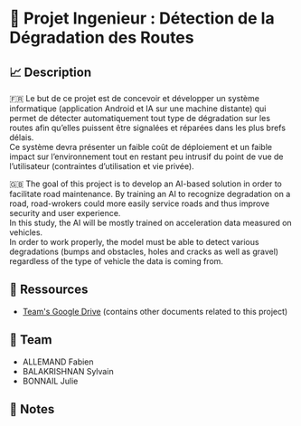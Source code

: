 # 🚗 Projet Ingenieur : Détection de la Dégradation des Routes

## 📈 Description
🇫🇷 Le but de ce projet est de concevoir et développer un système informatique (application Android et IA sur une machine distante) qui permet de détecter
automatiquement tout type de dégradation sur les routes afin qu’elles puissent être signalées et réparées dans
les plus brefs délais.  
Ce système devra présenter un faible coût de déploiement et un faible impact sur l’environnement tout en restant peu intrusif du point de vue de l’utilisateur (contraintes d’utilisation et vie privée).

🇬🇧 The goal of this project is to develop an AI-based solution in order to facilitate road maintenance. By training an AI to recognize degradation on a road, road-wrokers could more easily service roads and thus improve security and user experience.  
In this study, the AI will be mostly trained on acceleration data measured on vehicles.  
In order to work properly, the model must be able to detect various degradations (bumps and obstacles, holes and cracks as well as gravel) regardless of the type of vehicle the data is coming from.

## 📎 Ressources
- [Team's Google Drive](https://drive.google.com/drive/folders/1dDFLU-SnEQWEpOulhKNEzi3xeIAjL_nJ) (contains other documents related to this project)

## 👥 Team
- ALLEMAND Fabien
- BALAKRISHNAN Sylvain
- BONNAIL Julie

## 📝 Notes